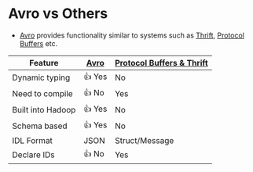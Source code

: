 # Avro vs Others
- [Avro](Avro.md) provides functionality similar to systems such as [Thrift](Thrift.md), [Protocol Buffers](ProtocolBuffers.md) etc.

| Feature           | [Avro](Avro.md) | [Protocol Buffers & Thrift](ProtocolBuffers.md) |
|-------------------|-----------------|-------------------------------------------------|
| Dynamic typing    | :+1: Yes        | No                                              |
| Need to compile   | :+1: No         | Yes                                             |
| Built into Hadoop | :+1: Yes        | No                                              |
| Schema based      | :+1: Yes        | No                                              |
| IDL Format        | JSON            | Struct/Message                                  |
| Declare IDs       | :+1: No         | Yes                                             |
